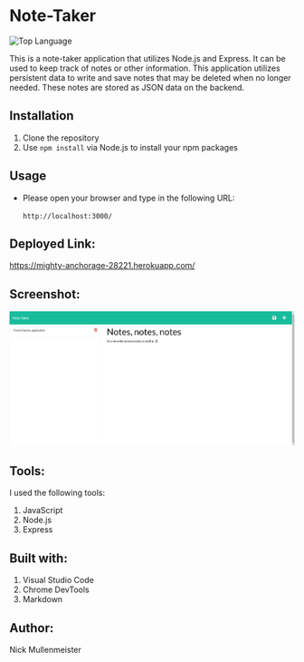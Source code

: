 # Note-Taker

![Top Language](https://img.shields.io/github/languages/top/Mully7773/Note-Taker)

This is a note-taker application that utilizes Node.js and Express. It can be used to keep track of notes or other information. This application utilizes persistent data to write and save notes that may be deleted when no longer needed. These notes are stored as JSON data on the backend.

## Installation

1. Clone the repository
2. Use `npm install` via Node.js to install your npm packages

## Usage

* Please open your browser and type in the following URL:
  
  `http://localhost:3000/`

## Deployed Link:
  https://mighty-anchorage-28221.herokuapp.com/


## Screenshot:

![Screenshot of full screen](./public/assets/S0.png)


## Tools:
I used the following  tools:

1. JavaScript
2. Node.js
3. Express

## Built with:

1. Visual Studio Code
2. Chrome DevTools
3. Markdown

## Author:

Nick Mullenmeister
